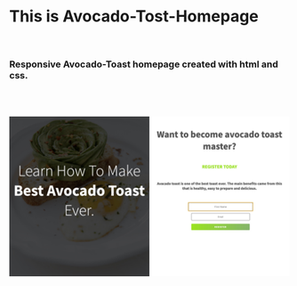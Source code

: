 # This is Avocado-Tost-Homepage

</br>

### Responsive Avocado-Toast homepage created with html and css.

</br>
</br>

![avocado-homepage](image/avocado-homepage.jpg)
